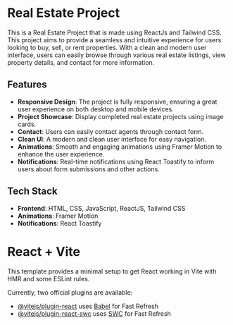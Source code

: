 # Real Estate Project

This is a Real Estate Project that is made using ReactJs and Tailwind CSS. This project aims to provide a seamless and intuitive experience for users looking to buy, sell, or rent properties. With a clean and modern user interface, users can easily browse through various real estate listings, view property details, and contact  for more information.


## Features
- **Responsive Design**: The project is fully responsive, ensuring a great user experience on both desktop and mobile devices.
- **Project Showcase**: Display completed real estate projects using image cards.
- **Contact**: Users can easily contact agents through contact form.
- **Clean UI**: A modern and clean user interface for easy navigation.
- **Animations**: Smooth and engaging animations using Framer Motion to enhance the user experience.
- **Notifications**: Real-time notifications using React Toastify to inform users about form submissions and other actions.

## Tech Stack
- **Frontend**: HTML, CSS, JavaScript, ReactJS, Tailwind CSS
- **Animations**: Framer Motion
- **Notifications**: React Toastify

# React + Vite

This template provides a minimal setup to get React working in Vite with HMR and some ESLint rules.

Currently, two official plugins are available:

- [@vitejs/plugin-react](https://github.com/vitejs/vite-plugin-react/blob/main/packages/plugin-react/README.md) uses [Babel](https://babeljs.io/) for Fast Refresh
- [@vitejs/plugin-react-swc](https://github.com/vitejs/vite-plugin-react-swc) uses [SWC](https://swc.rs/) for Fast Refresh
